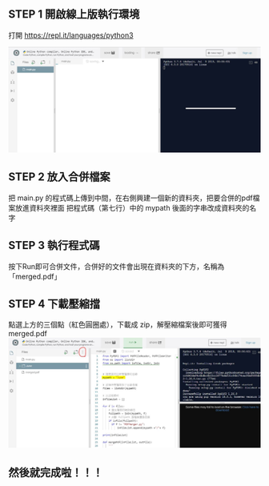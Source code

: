 ## STEP 1 開啟線上版執行環境
打開 https://repl.it/languages/python3

![圖片](https://github.com/freedom213409/billing-pdf-merger/blob/master/STEP%201.JPG?raw=true)

## STEP 2 放入合併檔案
把 main.py 的程式碼上傳到中間，在右側興建一個新的資料夾，把要合併的pdf檔案放進資料夾裡面
把程式碼（第七行）中的 mypath 後面的字串改成資料夾的名字

## STEP 3 執行程式碼
按下Run即可合併文件，合併好的文件會出現在資料夾的下方，名稱為「merged.pdf」

## STEP 4 下載壓縮擋
點選上方的三個點（紅色圓圈處），下載成 zip，解壓縮檔案後即可獲得merged.pdf 
![圖片](https://github.com/freedom213409/billing-pdf-merger/blob/master/STEP%204.JPG?raw=true)

## 然後就完成啦！！！

